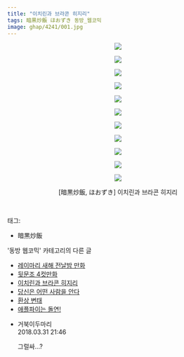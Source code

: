 ```yaml
---
title: "이치린과 브라콘 히지리"
tags: 暗黒炒飯 ほおずき 동방_웹코믹
image: ghap/4241/001.jpg
---
```

<div class="article">
<p style="text-align: center; clear: none; float: none;"><img src="{{ site.nasurl }}/ghap/4241/001.jpg"/></p>
<p style="text-align: center; clear: none; float: none;"><img src="{{ site.nasurl }}/ghap/4241/002.jpg"/></p>
<p style="text-align: center; clear: none; float: none;"><img src="{{ site.nasurl }}/ghap/4241/003.jpg"/></p>
<p style="text-align: center; clear: none; float: none;"><img src="{{ site.nasurl }}/ghap/4241/004.jpg"/></p>
<p style="text-align: center; clear: none; float: none;"><img src="{{ site.nasurl }}/ghap/4241/005.jpg"/></p>
<p style="text-align: center; clear: none; float: none;"><img src="{{ site.nasurl }}/ghap/4241/006.jpg"/></p>
<p style="text-align: center; clear: none; float: none;"><img src="{{ site.nasurl }}/ghap/4241/007.jpg"/></p>
<p style="text-align: center; clear: none; float: none;"><img src="{{ site.nasurl }}/ghap/4241/008.jpg"/></p>
<p style="text-align: center; clear: none; float: none;"><img src="{{ site.nasurl }}/ghap/4241/009.jpg"/></p>
<p style="text-align: center; clear: none; float: none;"><img src="{{ site.nasurl }}/ghap/4241/010.jpg"/></p>
<p style="text-align: center; clear: none; float: none;"><img src="{{ site.nasurl }}/ghap/4241/011.jpg"/></p>
<p style="text-align: center; clear: none; float: none;">[暗黒炒飯, ほおずき] 이치린과 브라콘 히지리</p>
<p><br/></p>
</div><div class="tagTrail">
<p>태그: </p>
<ul>
<li>暗黒炒飯</li>
</ul>
</div><div class="another">
<p>'동방 웹코믹' 카테고리의 다른 글</p>
<ul>
<li><a href="/2018-03-31-ghap_4243">레이마리 새해 전날밤 만화</a></li>
<li><a href="/2018-03-31-ghap_4242">뒷문조 4컷만화</a></li>
<li><a href="/2018-03-31-ghap_4241">이치린과 브라콘 히지리</a></li>
<li><a href="/2018-03-31-ghap_4240">당신은 어떤 사람을 안다</a></li>
<li><a href="/2018-03-31-ghap_4237">환상 변태</a></li>
<li><a href="/2018-03-31-ghap_4236">애플파이는 돌연!</a></li>
</ul>
</div><div class="cb_module cb_fluid">
<div class="cb_wrt cb_profile">
<div class="comment">
<ul>
<li class="cb_thumb_off" id="comment15231039">
<div class="cb_comment_area">
<div class="cb_info_area">
<div class="cb_section">
<span class="cb_nick_name">거북이두마리</span>
</div>
<div class="cb_section">
<span class="cb_date">2018.03.31 21:46 </span>
</div>
</div>
<div class="cb_dsc_comment">
<p class="cb_dsc">
											그럴싸...?
										</p>
</div>
</div></li>
</ul>
</div>
</div><!-- commentList close -->
</div>